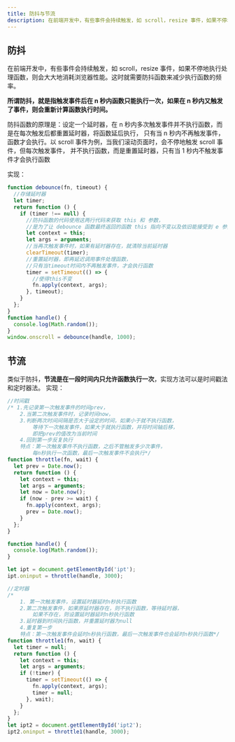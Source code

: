 ```yaml
---
title: 防抖与节流
description: 在前端开发中，有些事件会持续触发，如 scroll，resize 事件，如果不停地执行处理函数，则会大大地消耗浏览器性能。这时就需要防抖或函数来减少执行函数的频率。
---
```



## 防抖

在前端开发中，有些事件会持续触发，如 scroll，resize 事件，如果不停地执行处理函数，则会大大地消耗浏览器性能。这时就需要防抖函数来减少执行函数的频率。

**所谓防抖，就是指触发事件后在 n 秒内函数只能执行一次，如果在 n 秒内又触发了事件，则会重新计算函数执行时间。**

防抖函数的原理是：设定一个延时器，在 n 秒内多次触发事件并不执行函数，而是在每次触发后都重置延时器，将函数延后执行，
只有当 n 秒内不再触发事件，函数才会执行。以 scroll 事件为例，当我们滚动页面时，会不停地触发 scroll 事件，但每次触发事件，
并不执行函数，而是重置延时器，只有当 1 秒内不触发事件才会执行函数

实现：

```js
function debounce(fn, timeout) {
  //存储延时器
  let timer;
  return function () {
    if (timer !== null) {
      //防抖函数的代码使用这两行代码来获取 this 和 参数，
      //是为了让 debounce 函数最终返回的函数 this 指向不变以及依旧能接受到 e 参数。
      let context = this;
      let args = arguments;
      //当再次触发事件时，如果有延时器存在，就清除当前延时器
      clearTimeout(timer);
      //重置延时器，即再延迟调用事件处理函数，
      //只有当timeout时间内不再触发事件，才会执行函数
      timer = setTimeout(() => {
        //使得this不变
        fn.apply(context, args);
      }, timeout);
    }
  };
}
function handle() {
  console.log(Math.random());
}
window.onscroll = debounce(handle, 1000);
```

## 节流

类似于防抖，**节流是在一段时间内只允许函数执行一次**，实现方法可以是时间戳法和定时器法。
实现：

```js
//时间戳
/* 1.先记录第一次触发事件的时间prev，
    2.当第二次触发事件时，记录时间now，
    3.判断两次时间间隔是否大于设定的时间，如果小于就不执行函数，
		等待下一次触发事件，如果大于就执行函数，并将时间轴后移，
		即把prev的值改为当前时间
    4.回到第一步反复执行 
    特点：第一次触发事件不执行函数，之后不管触发多少次事件，
		每n秒执行一次函数，最后一次触发事件不会执行*/
function throttle(fn, wait) {
  let prev = Date.now();
  return function () {
    let context = this;
    let args = arguments;
    let now = Date.now();
    if (now - prev >= wait) {
      fn.apply(context, args);
      prev = Date.now();
    }
  };
}

function handle() {
  console.log(Math.random());
}

let ipt = document.getElementById('ipt');
ipt.oninput = throttle(handle, 3000);

//定时器
/* 
    1. 第一次触发事件，设置延时器延时n秒执行函数
    2.第二次触发事件，如果原延时器存在，则不执行函数，等待延时器，
		如果不存在，则设置延时器延时n秒执行函数
    3.延时器到时间执行函数，并重置延时器为null
    4.重复第一步
    特点：第一次触发事件会延时n秒执行函数，最后一次触发事件也会延时n秒执行函数*/
function throttle1(fn, wait) {
  let timer = null;
  return function () {
    let context = this;
    let args = arguments;
    if (!timer) {
      timer = setTimeout(() => {
        fn.apply(context, args);
        timer = null;
      }, wait);
    }
  };
}
let ipt2 = document.getElementById('ipt2');
ipt2.oninput = throttle1(handle, 3000);
```
